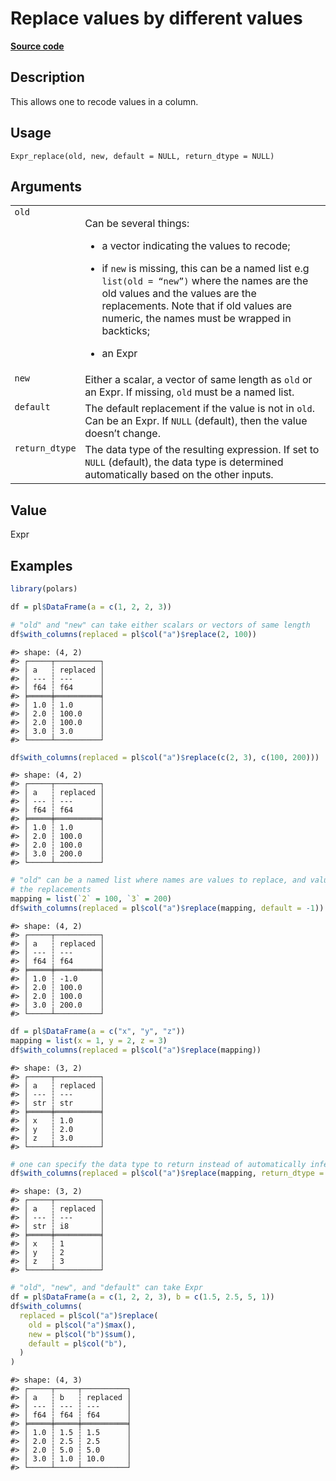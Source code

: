 

# Replace values by different values

[**Source code**](https://github.com/pola-rs/r-polars/tree/main/R/expr__expr.R#L3592)

## Description

This allows one to recode values in a column.

## Usage

<pre><code class='language-R'>Expr_replace(old, new, default = NULL, return_dtype = NULL)
</code></pre>

## Arguments

<table>
<tr>
<td style="white-space: nowrap; font-family: monospace; vertical-align: top">
<code id="Expr_replace_:_old">old</code>
</td>
<td>

Can be several things:

<ul>
<li>

a vector indicating the values to recode;

</li>
<li>

if <code>new</code> is missing, this can be a named list e.g
<code>list(old = “new”)</code> where the names are the old values and
the values are the replacements. Note that if old values are numeric,
the names must be wrapped in backticks;

</li>
<li>

an Expr

</li>
</ul>
</td>
</tr>
<tr>
<td style="white-space: nowrap; font-family: monospace; vertical-align: top">
<code id="Expr_replace_:_new">new</code>
</td>
<td>
Either a scalar, a vector of same length as <code>old</code> or an Expr.
If missing, <code>old</code> must be a named list.
</td>
</tr>
<tr>
<td style="white-space: nowrap; font-family: monospace; vertical-align: top">
<code id="Expr_replace_:_default">default</code>
</td>
<td>
The default replacement if the value is not in <code>old</code>. Can be
an Expr. If <code>NULL</code> (default), then the value doesn’t change.
</td>
</tr>
<tr>
<td style="white-space: nowrap; font-family: monospace; vertical-align: top">
<code id="Expr_replace_:_return_dtype">return_dtype</code>
</td>
<td>
The data type of the resulting expression. If set to <code>NULL</code>
(default), the data type is determined automatically based on the other
inputs.
</td>
</tr>
</table>

## Value

Expr

## Examples

``` r
library(polars)

df = pl$DataFrame(a = c(1, 2, 2, 3))

# "old" and "new" can take either scalars or vectors of same length
df$with_columns(replaced = pl$col("a")$replace(2, 100))
```

    #> shape: (4, 2)
    #> ┌─────┬──────────┐
    #> │ a   ┆ replaced │
    #> │ --- ┆ ---      │
    #> │ f64 ┆ f64      │
    #> ╞═════╪══════════╡
    #> │ 1.0 ┆ 1.0      │
    #> │ 2.0 ┆ 100.0    │
    #> │ 2.0 ┆ 100.0    │
    #> │ 3.0 ┆ 3.0      │
    #> └─────┴──────────┘

``` r
df$with_columns(replaced = pl$col("a")$replace(c(2, 3), c(100, 200)))
```

    #> shape: (4, 2)
    #> ┌─────┬──────────┐
    #> │ a   ┆ replaced │
    #> │ --- ┆ ---      │
    #> │ f64 ┆ f64      │
    #> ╞═════╪══════════╡
    #> │ 1.0 ┆ 1.0      │
    #> │ 2.0 ┆ 100.0    │
    #> │ 2.0 ┆ 100.0    │
    #> │ 3.0 ┆ 200.0    │
    #> └─────┴──────────┘

``` r
# "old" can be a named list where names are values to replace, and values are
# the replacements
mapping = list(`2` = 100, `3` = 200)
df$with_columns(replaced = pl$col("a")$replace(mapping, default = -1))
```

    #> shape: (4, 2)
    #> ┌─────┬──────────┐
    #> │ a   ┆ replaced │
    #> │ --- ┆ ---      │
    #> │ f64 ┆ f64      │
    #> ╞═════╪══════════╡
    #> │ 1.0 ┆ -1.0     │
    #> │ 2.0 ┆ 100.0    │
    #> │ 2.0 ┆ 100.0    │
    #> │ 3.0 ┆ 200.0    │
    #> └─────┴──────────┘

``` r
df = pl$DataFrame(a = c("x", "y", "z"))
mapping = list(x = 1, y = 2, z = 3)
df$with_columns(replaced = pl$col("a")$replace(mapping))
```

    #> shape: (3, 2)
    #> ┌─────┬──────────┐
    #> │ a   ┆ replaced │
    #> │ --- ┆ ---      │
    #> │ str ┆ str      │
    #> ╞═════╪══════════╡
    #> │ x   ┆ 1.0      │
    #> │ y   ┆ 2.0      │
    #> │ z   ┆ 3.0      │
    #> └─────┴──────────┘

``` r
# one can specify the data type to return instead of automatically inferring it
df$with_columns(replaced = pl$col("a")$replace(mapping, return_dtype = pl$Int8))
```

    #> shape: (3, 2)
    #> ┌─────┬──────────┐
    #> │ a   ┆ replaced │
    #> │ --- ┆ ---      │
    #> │ str ┆ i8       │
    #> ╞═════╪══════════╡
    #> │ x   ┆ 1        │
    #> │ y   ┆ 2        │
    #> │ z   ┆ 3        │
    #> └─────┴──────────┘

``` r
# "old", "new", and "default" can take Expr
df = pl$DataFrame(a = c(1, 2, 2, 3), b = c(1.5, 2.5, 5, 1))
df$with_columns(
  replaced = pl$col("a")$replace(
    old = pl$col("a")$max(),
    new = pl$col("b")$sum(),
    default = pl$col("b"),
  )
)
```

    #> shape: (4, 3)
    #> ┌─────┬─────┬──────────┐
    #> │ a   ┆ b   ┆ replaced │
    #> │ --- ┆ --- ┆ ---      │
    #> │ f64 ┆ f64 ┆ f64      │
    #> ╞═════╪═════╪══════════╡
    #> │ 1.0 ┆ 1.5 ┆ 1.5      │
    #> │ 2.0 ┆ 2.5 ┆ 2.5      │
    #> │ 2.0 ┆ 5.0 ┆ 5.0      │
    #> │ 3.0 ┆ 1.0 ┆ 10.0     │
    #> └─────┴─────┴──────────┘
